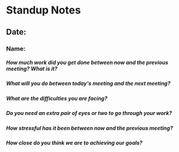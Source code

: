 # Standup Notes

## Date: 

### Name: 

##### How much work did you get done between now and the previous meeting? What is it?  

##### What will you do between today's meeting and the next meeting?

##### What are the difficulties you are facing?

##### Do you need an extra pair of eyes or two to go through your work?

##### How stressful has it been between now and the previous meeting?

##### How close do you think we are to achieving our goals?
